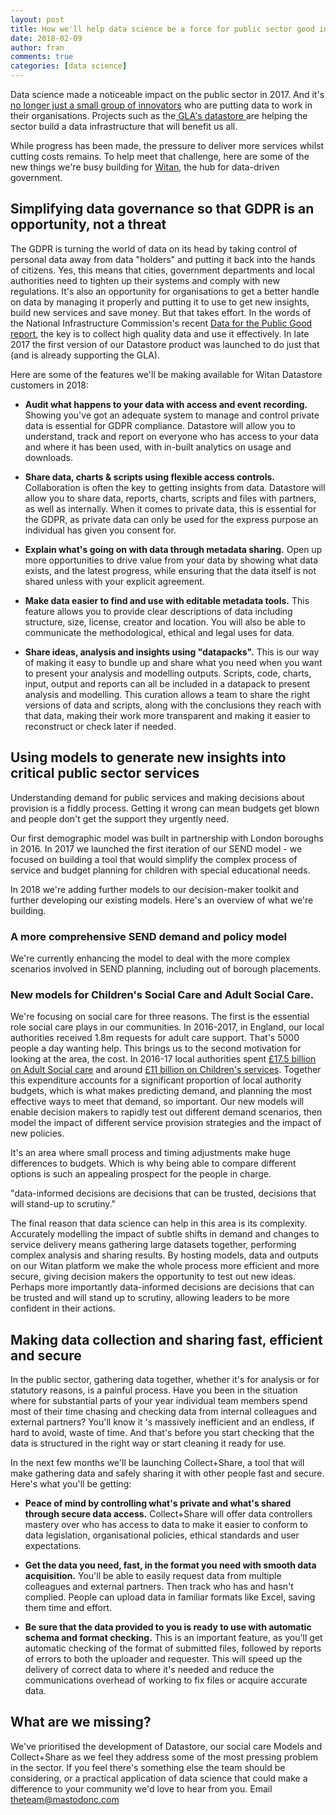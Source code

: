 ```yaml
---
layout: post
title: How we'll help data science be a force for public sector good in 2018
date: 2018-02-09
author: fran
comments: true
categories: [data science]
---
```


Data science made a noticeable impact on the public sector in 2017. And it's [no longer just a small group of innovators](https://www.nesta.org.uk/blog/what-public-sector-innovators-have-say-about-using-data-solve-real-world-problems) who are putting data to work in their organisations. Projects such as the[ GLA's datastore ](https://data.london.gov.uk/blog/city-datastore-better-data-sharing-for-impact-from-londons-data-ecosystem/)are helping the sector build a data infrastructure that will benefit us all.
<!--more-->

While progress has been made, the pressure to deliver more services whilst cutting costs remains. To help meet that challenge, here are some of the new things we're busy building for [Witan](http://www.mastodonc.com/products/witan/), the hub for data-driven government.

## Simplifying data governance so that GDPR is an opportunity, not a threat

The GDPR is turning the world of data on its head by taking control of personal data away from data "holders" and putting it back into the hands of citizens. Yes, this means that cities, government departments and local authorities need to tighten up their systems and comply with new regulations. It's also an opportunity for organisations to get a better handle on data by managing it properly and putting it to use to get new insights, build new services and save money. But that takes effort. In the words of the National Infrastructure Commission's recent <a style="display:inline;border:none;padding:0pt;" href="https://www.nic.org.uk/wp-content/uploads/Data-for-the-Public-Good-NIC-Report.pdf">Data for the Public Good report</a>, the key is to collect high quality data and use it effectively. In late 2017 the first version of our Datastore product was launched to do just that (and is already supporting the GLA).

Here are some of the features we'll be making available for Witan Datastore customers in 2018:

* **Audit what happens to your data with access and event recording.** Showing you've got an adequate system to manage and control private data is essential for GDPR compliance. Datastore will allow you to understand, track and report on everyone who has access to your data and where it has been used, with in-built analytics on usage and downloads.

* **Share data, charts & scripts using flexible access controls.** Collaboration is often the key to getting insights from data. Datastore will allow you to share data, reports, charts, scripts and files with partners, as well as internally. When it comes to private data, this is essential for the GDPR, as private data can only be used for the express purpose an individual has given you consent for.

* **Explain what's going on with data through metadata sharing.** Open up more opportunities to drive value from your data by showing what data exists, and the latest progress, while ensuring that the data itself is not shared unless with your explicit agreement.

* **Make data easier to find and use with editable metadata tools.** This feature allows you to provide clear descriptions of data including structure, size, license, creator and location. You will also be able to communicate the methodological, ethical and legal uses for data.

* **Share ideas, analysis and insights using "datapacks".** This is our way of making it easy to bundle up and share what you need when you want to present your analysis and modelling outputs. Scripts, code, charts, input, output and reports can all be included in a datapack to present analysis and modelling. This curation allows a team to share the right versions of data and scripts, along with the conclusions they reach with that data, making their work more transparent and making it easier to reconstruct or check later if needed.

## Using models to generate new insights into critical public sector services

Understanding demand for public services and making decisions about provision is a fiddly process. Getting it wrong can mean budgets get blown and people don't get the support they urgently need.

Our first demographic model was built in partnership with London boroughs in 2016. In 2017 we launched the first iteration of our SEND model - we focused on building a tool that would simplify the complex process of service and budget planning for children with special educational needs.

In 2018 we're adding further models to our decision-maker toolkit and further developing our existing models. Here's an overview of what we're building.

### A more comprehensive SEND demand and policy model

We're currently enhancing the model to deal with the more complex scenarios involved in SEND planning, including out of borough placements.

### New models for Children's Social Care and Adult Social Care.

We're focusing on social care for three reasons. The first is the essential role social care plays in our communities. In 2016-2017, in England, our local authorities received 1.8m requests for adult care support. That's 5000 people a day wanting help. This brings us to the second motivation for looking at the area, the cost. In 2016-17 local authorities spent [£17.5 billion on Adult Social care](https://digital.nhs.uk/catalogue/PUB30121) and around [£11 billion on Children's services](https://www.theguardian.com/society/2017/may/11/childrens-social-care-services-set-to-reach-breaking-point). Together this expenditure accounts for a significant proportion of local authority budgets, which is what makes predicting demand, and planning the most effective ways to meet that demand, so important. Our new models will enable decision makers to rapidly test out different demand scenarios, then model the impact of different service provision strategies and the impact of new policies.

It's an area where small process and timing adjustments make huge differences to budgets. Which is why being able to compare different options is such an appealing prospect for the people in charge.

"data-informed decisions are decisions that can be trusted, decisions that will stand-up to scrutiny."

The final reason that data science can help in this area is its complexity. Accurately modelling the impact of subtle shifts in demand and changes to service delivery means gathering large datasets together, performing complex analysis and sharing results. By hosting models, data and outputs on our Witan platform we make the whole process more efficient and more secure, giving decision makers the opportunity to test out new ideas. Perhaps more importantly data-informed decisions are decisions that can be trusted and will stand up to scrutiny, allowing leaders to be more confident in their actions.

## Making data collection and sharing fast, efficient and secure

In the public sector, gathering data together, whether it's for analysis or for statutory reasons, is a painful process. Have you been in the situation where for substantial parts of your year individual team members spend most of their time chasing and checking data from internal colleagues and external partners? You'll know it 's massively inefficient and an endless, if hard to avoid, waste of time. And that's before you start checking that the data is structured in the right way or start cleaning it ready for use.

In the next few months we'll be launching Collect+Share, a tool that will make gathering data and safely sharing it with other people fast and secure. Here's what you'll be getting:

* **Peace of mind by controlling what's private and what's shared through secure data access.** Collect+Share will offer data controllers mastery over who has access to data to make it easier to conform to data legislation, organisational policies, ethical standards and user expectations.

* **Get the data you need, fast, in the format you need with smooth data acquisition.** You'll be able to easily request data from multiple colleagues and external partners. Then track who has and hasn't complied. People can upload data in familiar formats like Excel, saving them time and effort.

* **Be sure that the data provided to you is ready to use with automatic schema and format checking.** This is an important feature, as you'll get automatic checking of the format of submitted files, followed by reports of errors to both the uploader and requester. This will speed up the delivery of correct data to where it's needed and reduce the communications overhead of working to fix files or acquire accurate data.

## What are we missing?

We've prioritised the development of Datastore, our social care Models and Collect+Share as we feel they address some of the most pressing problem in the sector. If you feel there's something else the team should be considering, or a practical application of data science that could make a difference to your community we'd love to hear from you. Email theteam@mastodonc.com
